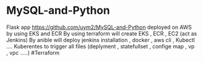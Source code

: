 # MySQL-and-Python
 Flask app https://github.com/uym2/MySQL-and-Python deployed on AWS by using EKS and ECR 
 By using terraform will create EKS , ECR , EC2 (act as Jenkins)
 By anible will deploy jenkins installation , docker , aws cli , Kubectl ....
 Kuberentes to trigger all files (deplyment , statefullset , confige map , vp , vpc .....)
 #Terraform
 
